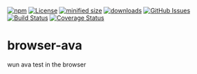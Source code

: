 [![npm](https://img.shields.io/npm/v/browser-ava.svg)](https://www.npmjs.com/package/browser-ava)
[![License](https://img.shields.io/badge/License-BSD%203--Clause-blue.svg)](https://opensource.org/licenses/BSD-3-Clause)
[![minified size](https://badgen.net/bundlephobia/min/browser-ava)](https://bundlephobia.com/result?p=browser-ava)
[![downloads](http://img.shields.io/npm/dm/browser-ava.svg?style=flat-square)](https://npmjs.org/package/browser-ava)
[![GitHub Issues](https://img.shields.io/github/issues/arlac77/browser-ava.svg?style=flat-square)](https://github.com/arlac77/browser-ava/issues)
[![Build Status](https://img.shields.io/endpoint.svg?url=https%3A%2F%2Factions-badge.atrox.dev%2Farlac77%2Fbrowser-ava%2Fbadge\&style=flat)](https://actions-badge.atrox.dev/arlac77/browser-ava/goto)
[![Coverage Status](https://coveralls.io/repos/arlac77/browser-ava/badge.svg)](https://coveralls.io/github/arlac77/browser-ava)
# browser-ava
wun ava test in the browser
